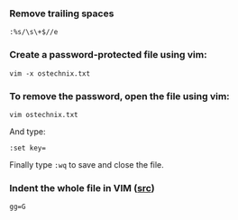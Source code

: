### Remove trailing spaces

`:%s/\s\+$//e`

### Create a password-protected file using vim:

`vim -x ostechnix.txt`

### To remove the password, open the file using vim:

`vim ostechnix.txt`

And type:

`:set key=`

Finally type `:wq` to save and close the file.

### Indent the whole file in VIM ([src](https://stackoverflow.com/questions/506075/how-do-i-fix-the-indentation-of-an-entire-file-in-vi))

`gg=G`
